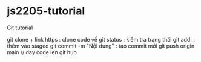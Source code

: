 # js2205-tutorial
Git tutorial

git clone + link https : clone code về 
git status : kiểm tra trạng thái
git add. : thêm vào staged
git commit -m "Nội dung" : tạo commit mới 
git push origin main // day code len git hub